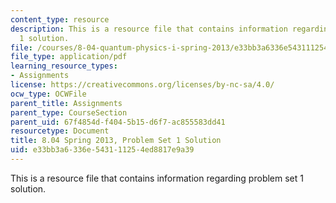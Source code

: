 ```yaml
---
content_type: resource
description: This is a resource file that contains information regarding problem set
  1 solution.
file: /courses/8-04-quantum-physics-i-spring-2013/e33bb3a6336e543111254ed8817e9a39_MIT8_04S13_ps1_sol.pdf
file_type: application/pdf
learning_resource_types:
- Assignments
license: https://creativecommons.org/licenses/by-nc-sa/4.0/
ocw_type: OCWFile
parent_title: Assignments
parent_type: CourseSection
parent_uid: 67f4854d-f404-5b15-d6f7-ac855583dd41
resourcetype: Document
title: 8.04 Spring 2013, Problem Set 1 Solution
uid: e33bb3a6-336e-5431-1125-4ed8817e9a39
---
```

This is a resource file that contains information regarding problem set 1 solution.
